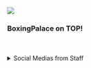 <img src="https://cdn.discordapp.com/avatars/1108761490896470038/ee1b7ac314f3fa40049c3d32a60ad1f3.png?size=128">

<h3>BoxingPalace on TOP!</h3><br><br>



<details>
  <summary>Social Medias from Staff</summary>
  
  <br>
  <img src="https://yt3.googleusercontent.com/p1OkJT6YCzER4DUXZk29d_shpofmLDKRm0fftM2EUkXBG6nLLNUO0s6pP4C8YoFwUgI7cQvyRg=s176-c-k-c0x00ffffff-no-rj"><br>
  <a href="https://youtube.com/@vHansi">@vHansi</a> on <b>YouTube</b><hr>
  </details>


<!--

**Here are some ideas to get you started:**

🙋‍♀️ A short introduction - what is your organization all about?
🌈 Contribution guidelines - how can the community get involved?
👩‍💻 Useful resources - where can the community find your docs? Is there anything else the community should know?
🍿 Fun facts - what does your team eat for breakfast?
🧙 Remember, you can do mighty things with the power of [Markdown](https://docs.github.com/github/writing-on-github/getting-started-with-writing-and-formatting-on-github/basic-writing-and-formatting-syntax)
-->
